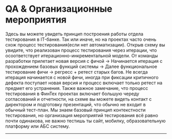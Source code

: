 # QA & Организационные мероприятия

Здесь вы можете увидеть принцип построения работы отдела тестирования в IT-банке. Так или иначе, но на проектах часто очень схож процесс тестирования(если нет автоматизации). Открыв схему вы увидите, что реализован процесс тестирования через итерации, что осоответствует итерационно-инкрементальной модели. От команды разработки прилетает новая версия с фичой -> Начинается итерация с прохождением базовых функций системы -> Далее функциональное тестирование фичи -> регресс + ретест старых багов. Не всегда итерация начинается с новой фичи, иногда при фиксации критичного дефекта поступает новая версия и процесс включает только ретест на предмет его устранения. Также важное замечание, что процесс тестирования в ФинТех проектах включает большую череду согласований и отчетности, на схеме вы можете видеть контакт с директором и подготовку презентаций, что обычно не входит в обычный тест-план. Мы знаем базовый принцип контекстности тестирования, но организация мероприятий тестирования всё равно почти одинакова, не важно тестишь ты сайт, мобилку, образовательную платформу или АБС систему.

---

